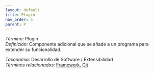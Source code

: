 ```yaml
---
layout: default
title: Plugin
nav_order: 4
parent: P
---
```


*Término:* Plugin  
*Definición:* Componente adicional que se añade a un programa para extender su funcionalidad.

*Taxonomía:* Desarrollo de Software / Extensibilidad  
*Términos relacionados:* [Framework](https://maleniski.github.io/diccionario-angl-tec-mx/docs/alfabeticamente/F/framework/), [Git](https://maleniski.github.io/diccionario-angl-tec-mx/docs/alfabeticamente/G/git/)
